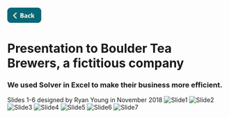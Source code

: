 <a name="top"></a>

[<img src="../Buttons/SVG/back.svg" height="35" width="auto"/>](README.md/#top)
# Presentation to Boulder Tea Brewers, a fictitious company
### We used Solver in Excel to make their business more efficient.
Slides 1-6 designed by Ryan Young in November 2018
![Slide1](https://user-images.githubusercontent.com/90723578/136685643-6d38d0cb-2f90-41f5-8fd7-95c5bbe250f4.png)
![Slide2](https://user-images.githubusercontent.com/90723578/136685658-24a9ff9c-9125-48b0-bc31-14dada670558.png)
![Slide3](https://user-images.githubusercontent.com/90723578/136685661-3953c549-b918-4be8-b53c-2dc396c96695.png)
![Slide4](https://user-images.githubusercontent.com/90723578/136685666-c8381533-396d-40b3-a1ee-acaa388ee914.png)
![Slide5](https://user-images.githubusercontent.com/90723578/136685668-17a57f0c-aec0-48d7-88b5-3f14c2b213eb.png)
![Slide6](https://user-images.githubusercontent.com/90723578/136685669-54f3b5e0-898b-4aa3-b504-0051588b7f6c.png)
![Slide7](https://user-images.githubusercontent.com/90723578/136685671-84c28bff-9ebc-4565-9c45-a43b4b28cb56.png)




